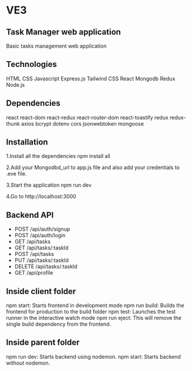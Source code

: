 # VE3
Task Manager web application
-
Basic tasks management web application

Technologies
-
HTML
CSS
Javascript
Express.js
Tailwind CSS
React
Mongodb
Redux
Node.js

Dependencies
-
react
react-dom
react-redux
react-router-dom
react-toastify
redux
redux-thunk
axios
bcrypt
dotenv
cors
jsonwebtoken
mongoose

Installation 
-
1.Install all the dependencies
npm install all

2.Add your Mongodbd_url to app.js file and also add your credentials to .eve file.

3.Start the application
npm run dev

4.Go to http://localhost:3000

Backend API
-
- POST     /api/auth/signup
- POST     /api/auth/login
- GET      /api/tasks
- GET      /api/tasks/:taskId
- POST     /api/tasks
- PUT      /api/tasks/:taskId
- DELETE   /api/tasks/:taskId
- GET      /api/profile

Inside client folder
-
npm start: Starts frontend in development mode
npm run build: Builds the frontend for production to the build folder
npm test: Launches the test runner in the interactive watch mode
npm run eject: This will remove the single build dependency from the frontend.

Inside parent folder
-
npm run dev: Starts backend using nodemon.
npm start: Starts backend without nodemon.






